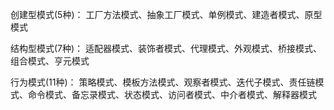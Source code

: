 创建型模式(5种)：
工厂方法模式、抽象工厂模式、单例模式、建造者模式、原型模式

结构型模式(7种)：
适配器模式、装饰者模式、代理模式、外观模式、桥接模式、组合模式、亨元模式

行为模式(11种)：
策略模式、模板方法模式、观察者模式、迭代子模式、责任链模式、命令模式、备忘录模式、状态模式、访问者模式、中介者模式、解释器模式
